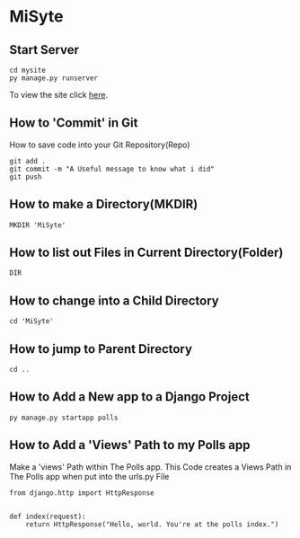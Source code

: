 # MiSyte 



## Start Server

```
cd mysite
py manage.py runserver
```

To view the site click [here](http://127.0.0.1:8000/).

## How to 'Commit' in Git
How to save code into your Git Repository(Repo)

```
git add .
git commit -m "A Useful message to know what i did"
git push
```

## How to make a Directory(MKDIR)
```
MKDIR 'MiSyte'
```

## How to list out Files in Current Directory(Folder)
```
DIR
```

## How to change into a Child Directory
```
cd 'MiSyte'
```

## How to jump to Parent Directory
```
cd ..
```

## How to Add a New app to a Django Project
```
py manage.py startapp polls
```

## How to Add a 'Views' Path to my Polls app

Make a 'views' Path within The Polls app. 
This Code creates a Views Path in The Polls app when put into the urls.py File

```
from django.http import HttpResponse


def index(request):
    return HttpResponse("Hello, world. You're at the polls index.")
```
